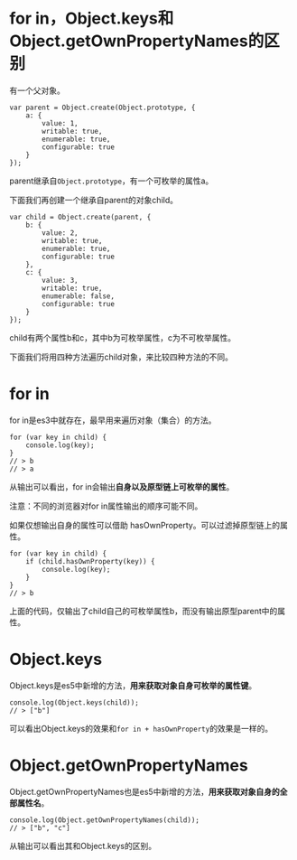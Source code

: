 # for in，Object.keys和Object.getOwnPropertyNames的区别

有一个父对象。
```
var parent = Object.create(Object.prototype, {
    a: {
        value: 1,
        writable: true,
        enumerable: true,
        configurable: true            
    }
});
```

parent继承自`Object.prototype`，有一个可枚举的属性a。

下面我们再创建一个继承自parent的对象child。
```
var child = Object.create(parent, {
    b: {
        value: 2,
        writable: true,
        enumerable: true,
        configurable: true
    },
    c: {
        value: 3,
        writable: true,
        enumerable: false,
        configurable: true
    }
});
```
child有两个属性b和c，其中b为可枚举属性，c为不可枚举属性。

下面我们将用四种方法遍历child对象，来比较四种方法的不同。

# for in
for in是es3中就存在，最早用来遍历对象（集合）的方法。
```
for (var key in child) {
    console.log(key);
}
// > b
// > a
```
从输出可以看出，for in会输出**自身以及原型链上可枚举的属性**。

注意：不同的浏览器对for in属性输出的顺序可能不同。

如果仅想输出自身的属性可以借助 hasOwnProperty。可以过滤掉原型链上的属性。
```
for (var key in child) {
    if (child.hasOwnProperty(key)) {
        console.log(key);
    }
}
// > b
```
上面的代码，仅输出了child自己的可枚举属性b，而没有输出原型parent中的属性。

# Object.keys
Object.keys是es5中新增的方法，**用来获取对象自身可枚举的属性键**。
```
console.log(Object.keys(child));
// > ["b"]
```
可以看出Object.keys的效果和`for in + hasOwnProperty`的效果是一样的。

# Object.getOwnPropertyNames
Object.getOwnPropertyNames也是es5中新增的方法，**用来获取对象自身的全部属性名**。
```
console.log(Object.getOwnPropertyNames(child));
// > ["b", "c"]
```
从输出可以看出其和Object.keys的区别。
